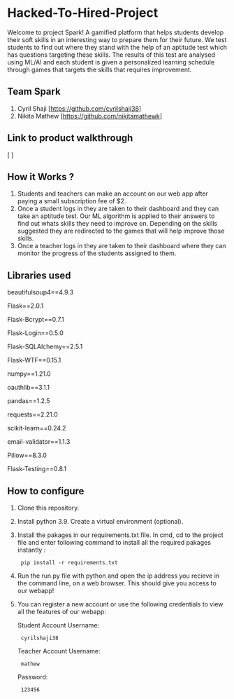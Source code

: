 # Hacked-To-Hired-Project
Welcome to project Spark! A gamified platform that helps students develop their soft skills in an interesting way to prepare them for their future. We test students to find out where they stand with the help of an aptitude test which has questions targeting these skills. The results of this test are analysed using ML/AI and each student is given a personalized learning schedule through games that targets the skills that requires improvement.

## Team Spark
1. Cyril Shaji [https://github.com/cyrilshaji38]
2. Nikita Mathew [https://github.com/nikitamathewk]

## Link to product walkthrough
[ ]

## How it Works ?
1. Students and teachers can make an account on our web app after paying a small subscription fee of $2. 
2. Once a student logs in they are taken to their dashboard and they can take an aptitude test. Our ML algorithm is applied to their answers to find out whats skills they need to improve on. Depending on the skills suggested they are redirected to the games that will help improve those skills.
3. Once a teacher logs in they are taken to their dashboard where they can monitor the progress of the students assigned to them.

## Libraries used
beautifulsoup4==4.9.3

Flask==2.0.1

Flask-Bcrypt==0.7.1

Flask-Login==0.5.0

Flask-SQLAlchemy==2.5.1

Flask-WTF==0.15.1

numpy==1.21.0

oauthlib==3.1.1

pandas==1.2.5

requests==2.21.0

scikit-learn==0.24.2

email-validator==1.1.3

Pillow==8.3.0

Flask-Testing==0.8.1

## How to configure
1. Clone this repository.

2. Install python 3.9. 
Create a virtual environment (optional).

3. Install the pakages in our requirements.txt file. In cmd, cd to the project file and enter following command to install all the required pakages instantly : 

        pip install -r requirements.txt

4. Run the run.py file with python and open the ip address you recieve in the command line, on a web browser. This should give you access to our webapp!

5. You can register a new account or use the following credentials to view all the features of our webapp:

    Student Account Username:

        cyrilshaji38

    Teacher Account Username:

        mathew

    Password: 

        123456
